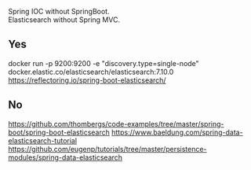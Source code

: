 Spring IOC without SpringBoot.  
Elasticsearch without Spring MVC.

[comment]: <> (docker run -d --name es762 -p 9200:9200 -e "discovery.type=single-node" elasticsearch:7.6.2)

## Yes
docker run -p 9200:9200 -e "discovery.type=single-node" docker.elastic.co/elasticsearch/elasticsearch:7.10.0
https://reflectoring.io/spring-boot-elasticsearch/

## No
https://github.com/thombergs/code-examples/tree/master/spring-boot/spring-boot-elasticsearch
https://www.baeldung.com/spring-data-elasticsearch-tutorial
https://github.com/eugenp/tutorials/tree/master/persistence-modules/spring-data-elasticsearch
